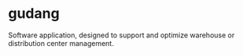 # gudang
Software application, designed to support and optimize warehouse or distribution center management.
